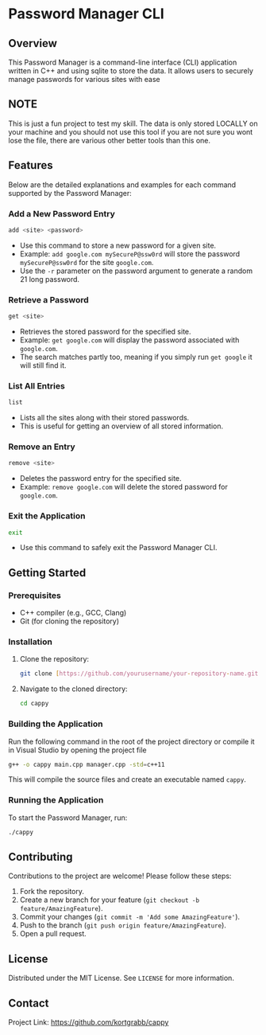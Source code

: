 # Password Manager CLI

## Overview
This Password Manager is a command-line interface (CLI) application written in C++ and using sqlite to store the data. It allows users to securely manage passwords for various sites with ease

## NOTE
This is just a fun project to test my skill. The data is only stored LOCALLY on your machine and you should not use this tool if you are not sure you wont lose the file, there are various other better tools than this one.

## Features
Below are the detailed explanations and examples for each command supported by the Password Manager:

### Add a New Password Entry
```bash
add <site> <password>
```
- Use this command to store a new password for a given site.
- Example: `add google.com mySecureP@ssw0rd` will store the password `mySecureP@ssw0rd` for the site `google.com`.
- Use the `-r` parameter on the password argument to generate a random 21 long password.

### Retrieve a Password
```bash
get <site>
```
- Retrieves the stored password for the specified site.
- Example: `get google.com` will display the password associated with `google.com`.
- The search matches partly too, meaning if you simply run `get google` it will still find it.

### List All Entries
```bash
list
```
- Lists all the sites along with their stored passwords.
- This is useful for getting an overview of all stored information.

### Remove an Entry
```bash
remove <site>
```
- Deletes the password entry for the specified site.
- Example: `remove google.com` will delete the stored password for `google.com`.

### Exit the Application
```bash
exit
```
- Use this command to safely exit the Password Manager CLI.

## Getting Started

### Prerequisites
- C++ compiler (e.g., GCC, Clang)
- Git (for cloning the repository)

### Installation
1. Clone the repository:
   ```bash
   git clone [https://github.com/yourusername/your-repository-name.git](https://github.com/kortgrabb/cappy.git)
   ```
2. Navigate to the cloned directory:
   ```bash
   cd cappy
   ```

### Building the Application
Run the following command in the root of the project directory or compile it in Visual Studio by opening the project file
```bash
g++ -o cappy main.cpp manager.cpp -std=c++11
```

This will compile the source files and create an executable named `cappy`.

### Running the Application
To start the Password Manager, run:
```bash
./cappy
```

## Contributing
Contributions to the project are welcome! Please follow these steps:
1. Fork the repository.
2. Create a new branch for your feature (`git checkout -b feature/AmazingFeature`).
3. Commit your changes (`git commit -m 'Add some AmazingFeature'`).
4. Push to the branch (`git push origin feature/AmazingFeature`).
5. Open a pull request.

## License
Distributed under the MIT License. See `LICENSE` for more information.

## Contact
Project Link: https://github.com/kortgrabb/cappy
